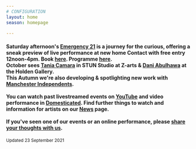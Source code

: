 ```yaml
---
# CONFIGURATION
layout: home
season: homepage

---
```

#### Saturday afternoon's [Emergency 21](/current/2021-emergency) is a journey for the curious, offering a sneak preview of live performance at new home Contact with free entry 12noon-4pm. Book <a href="https://contactmcr.com/shows/emergency-21" target="_blank">here</a>. Programme [here](/current/2021-emergency/programme).<br>October sees [Tania Camara](/current/2021/oreo) in STUN Studio at Z-arts & [Dani Abulhawa](/current/2021/abulhawa) at the Holden Gallery.<br>This Autumn we're also developing & spotlighting new work with <a href="http://manchesterindependents.co.uk" target="_blank">Manchester Independents</a>.<br><br>You can watch past livestreamed events on <a href="http://bit.ly/YTwarnmcr" target="_blank">YouTube</a> and video performance in <a href="http://domesticatedonline.org" target="_blank">Domesticated</a>. Find further things to watch and information for artists on our [News](/news) page.<br><br>If you've seen one of our events or an online performance, please <a href="http://bit.ly/warnmcrfeedback" target="_blank">share your thoughts with us</a>.        
<small>Updated 23 September 2021</small>
